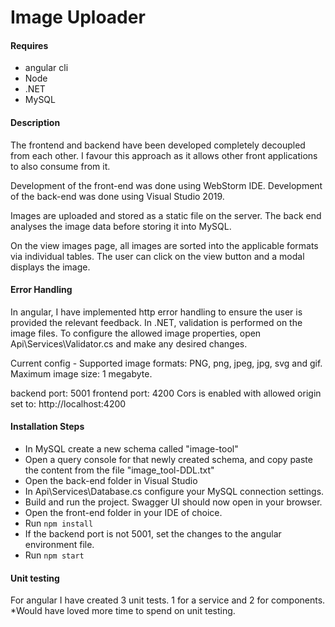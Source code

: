 ﻿# Image Uploader

####  Requires
- angular cli
- Node
- .NET
- MySQL

#### Description
The frontend and backend have been developed completely decoupled from each other. I favour this approach as it allows other front applications to also consume from it.

Development of the front-end was done using WebStorm IDE.
Development of the back-end was done using Visual Studio 2019.

Images are uploaded and stored as a static file on the server.
The back end analyses the image data before storing it into MySQL.

On the view images page, all images are sorted into the applicable formats via individual tables.
The user can click on the view button and a modal displays the image.

#### Error Handling
In angular, I have implemented http error handling to ensure the user is provided the relevant feedback.
In .NET, validation is performed on the image files.
To configure the allowed image properties, open Api\Services\Validator.cs and make any desired changes.

Current config -
Supported image formats: PNG, png, jpeg, jpg, svg and gif.
Maximum image size: 1 megabyte.

backend port: 5001
frontend port: 4200
Cors is enabled with allowed origin set to: http://localhost:4200

#### Installation  Steps

- In MySQL create a new schema called "image-tool"
- Open a query console for that newly created schema, and copy paste the content from the file "image_tool-DDL.txt"
- Open the back-end folder in Visual Studio
- In Api\Services\Database.cs configure your MySQL connection settings.
- Build and run the project. Swagger UI should now open in your browser.
- Open the front-end folder in your IDE of choice.
- Run `npm install`
- If the backend port is not 5001, set the changes to the angular environment file.
- Run `npm start`

#### Unit testing
For angular I have created 3 unit tests. 1 for a service and 2 for components.
*Would have loved more time to spend on unit testing.

